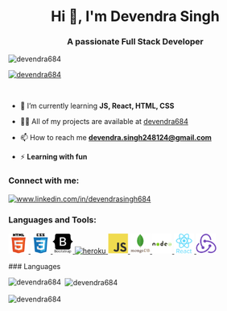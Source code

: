 <h1 align="center">Hi 👋, I'm Devendra Singh</h1>
<h3 align="center">A passionate Full Stack Developer</h3>

<p align="left"> <img src="https://komarev.com/ghpvc/?username=devendra684&label=Profile%20views&color=0e75b6&style=flat" alt="devendra684" /> </p>

<p align="left"> <a href="https://github.com/ryo-ma/github-profile-trophy"><img src="https://github-profile-trophy.vercel.app/?username=devendra684" alt="devendra684" /></a> </p>

<p align="left"> <a href="https://twitter.com/" target="blank"><img src="https://img.shields.io/twitter/follow/?logo=twitter&style=for-the-badge" alt="" /></a> </p>

- 🌱 I’m currently learning **JS, React, HTML, CSS**

- 👨‍💻 All of my projects are available at [devendra684](devendra684)

- 📫 How to reach me **devendra.singh248124@gmail.com**

- ⚡ **Learning with fun**

<h3 align="left">Connect with me:</h3>
<p align="left">
<a href="https://linkedin.com/in/www.linkedin.com/in/devendrasingh684" target="blank"><img align="center" src="https://raw.githubusercontent.com/rahuldkjain/github-profile-readme-generator/master/src/images/icons/Social/linked-in-alt.svg" alt="www.linkedin.com/in/devendrasingh684" height="30" width="40" /></a>
</p>

<h3 align="left">Languages and Tools:</h3>
<p align="left">  
  <a href="https://www.w3.org/html/" target="_blank" rel="noreferrer"> 
    <img src="https://raw.githubusercontent.com/devicons/devicon/master/icons/html5/html5-original-wordmark.svg" alt="html5" width="40" height="40"/> 
  </a> 
  <a href="https://www.w3schools.com/css/" target="_blank" rel="noreferrer"> 
    <img src="https://raw.githubusercontent.com/devicons/devicon/master/icons/css3/css3-original-wordmark.svg" alt="css3" width="40" height="40"/> 
  </a> 
  
  <a href="https://getbootstrap.com" target="_blank" rel="noreferrer"> 
    <img src="https://raw.githubusercontent.com/devicons/devicon/master/icons/bootstrap/bootstrap-plain-wordmark.svg" alt="bootstrap" width="40" height="40"/> 
  </a>
  <a href="https://heroku.com" target="_blank" rel="noreferrer"> 
    <img src="https://www.vectorlogo.zone/logos/heroku/heroku-icon.svg" alt="heroku" width="40" height="40"/> 
  </a>
  <a href="https://developer.mozilla.org/en-US/docs/Web/JavaScript" target="_blank" rel="noreferrer"> 
    <img src="https://raw.githubusercontent.com/devicons/devicon/master/icons/javascript/javascript-original.svg" alt="javascript" width="40" height="40"/> 
  </a> 
  <a href="https://www.mongodb.com/" target="_blank" rel="noreferrer"> 
    <img src="https://raw.githubusercontent.com/devicons/devicon/master/icons/mongodb/mongodb-original-wordmark.svg" alt="mongodb" width="40" height="40"/> 
  </a> 
  <a href="https://nodejs.org" target="_blank" rel="noreferrer"> 
    <img src="https://raw.githubusercontent.com/devicons/devicon/master/icons/nodejs/nodejs-original-wordmark.svg" alt="nodejs" width="40" height="40"/> 
  </a> 
  <a href="https://reactjs.org/" target="_blank" rel="noreferrer"> 
    <img src="https://raw.githubusercontent.com/devicons/devicon/master/icons/react/react-original-wordmark.svg" alt="react" width="40" height="40"/> 
  </a> 
  <a href="https://redux.js.org" target="_blank" rel="noreferrer"> 
    <img src="https://raw.githubusercontent.com/devicons/devicon/master/icons/redux/redux-original.svg" alt="redux" width="40" height="40"/> 
  </a> 

</p>
### Languages
<p>
  <img align="left" src="https://github-readme-stats.vercel.app/api/top-langs?username=devendra684&show_icons=true&locale=en&layout=compact" alt="devendra684" />
</p>

<!-- [![Top Langs](https://github-readme-stats.vercel.app/api/top-langs/?username=devendra684)](https://github.com/devendra684/github-readme-stats) -->


<p>&nbsp;
  <img align="center" src="https://github-readme-stats.vercel.app/api?username=devendra684&show_icons=true&locale=en" alt="devendra684" />
</p>

<p>
  <img align="center" src="https://github-readme-streak-stats.herokuapp.com/?user=devendra684&" alt="devendra684" />
</p>
